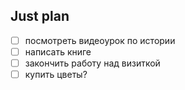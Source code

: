 ## Just plan
- [ ] посмотреть видеоурок по истории 
- [ ] написать книге
- [ ] закончить работу над визиткой 
- [ ] купить цветы?
